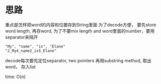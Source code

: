 # 思路

重点是怎样把word的内容和位置存到String里面
为了decode方便， 要先store word length, 再存word,
为了不要mix length and word里面的number，要用separator来隔开
```
"My", "name", "is", "Elane"
"2_My4_name2_is5_Elane"
```

decode每次要先定位separator, two pointers
再用substring method, 取出word， 存入list

time: O(n)